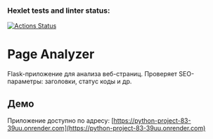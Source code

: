 ### Hexlet tests and linter status:
[![Actions Status](https://github.com/BiscayN/python-project-83/actions/workflows/hexlet-check.yml/badge.svg)](https://github.com/BiscayN/python-project-83/actions)


# Page Analyzer

Flask-приложение для анализа веб-страниц. Проверяет SEO-параметры: заголовки, статус коды и др.

## Демо
Приложение доступно по адресу:
[https://python-project-83-39uu.onrender.com](https://python-project-83-39uu.onrender.com)